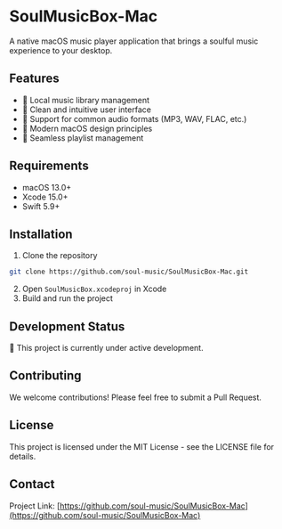 # SoulMusicBox-Mac

A native macOS music player application that brings a soulful music experience to your desktop.

## Features

- 🎵 Local music library management
- 🎨 Clean and intuitive user interface
- 🎼 Support for common audio formats (MP3, WAV, FLAC, etc.)
- 📱 Modern macOS design principles
- 🔄 Seamless playlist management

## Requirements

- macOS 13.0+
- Xcode 15.0+
- Swift 5.9+

## Installation

1. Clone the repository
```bash
git clone https://github.com/soul-music/SoulMusicBox-Mac.git
```
2. Open `SoulMusicBox.xcodeproj` in Xcode
3. Build and run the project

## Development Status

🚧 This project is currently under active development.

## Contributing

We welcome contributions! Please feel free to submit a Pull Request.

## License

This project is licensed under the MIT License - see the LICENSE file for details.

## Contact

Project Link: [https://github.com/soul-music/SoulMusicBox-Mac](https://github.com/soul-music/SoulMusicBox-Mac)
